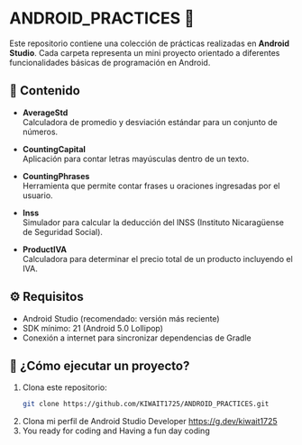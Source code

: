 # ANDROID_PRACTICES 📱

Este repositorio contiene una colección de prácticas realizadas en **Android Studio**. Cada carpeta representa un mini proyecto orientado a diferentes funcionalidades básicas de programación en Android.

## 📂 Contenido

- **AverageStd**  
  Calculadora de promedio y desviación estándar para un conjunto de números.

- **CountingCapital**  
  Aplicación para contar letras mayúsculas dentro de un texto.

- **CountingPhrases**  
  Herramienta que permite contar frases u oraciones ingresadas por el usuario.

- **Inss**  
  Simulador para calcular la deducción del INSS (Instituto Nicaragüense de Seguridad Social).

- **ProductIVA**  
  Calculadora para determinar el precio total de un producto incluyendo el IVA.

## ⚙️ Requisitos

- Android Studio (recomendado: versión más reciente)
- SDK mínimo: 21 (Android 5.0 Lollipop)
- Conexión a internet para sincronizar dependencias de Gradle

## 🚀 ¿Cómo ejecutar un proyecto?

1. Clona este repositorio:
   ```bash
   git clone https://github.com/KIWAIT1725/ANDROID_PRACTICES.git

2. Clona mi perfil de Android Studio Developer
   https://g.dev/kiwait1725
3. You ready for coding and Having a fun day coding
